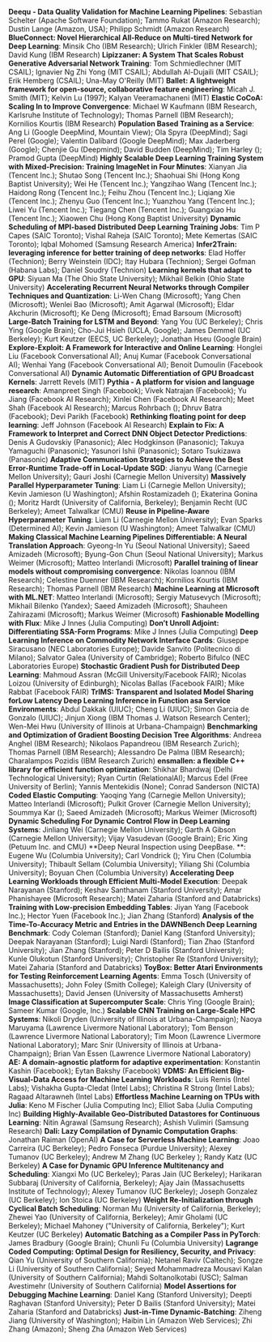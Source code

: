 **Deequ - Data Quality Validation for Machine Learning Pipelines**: Sebastian Schelter (Apache Software Foundation); Tammo Rukat (Amazon Research); Dustin Lange (Amazon, USA); Philipp Schmidt (Amazon Research)
**BlueConnect: Novel Hierarchical  All-Reduce on Multi-tired Network for Deep Learning**: Minsik Cho (IBM Research); Ulrich Finkler (IBM Research); David Kung (IBM Research)
**Lipizzaner: A System That Scales Robust Generative Adversarial Network Training**: Tom Schmiedlechner (MIT CSAIL); Ignavier Ng Zhi Yong (MIT CSAIL); Abdullah Al-Dujaili (MIT CSAIL); Erik Hemberg (CSAIL); Una-May O'Reilly (MIT)
**Ballet: A lightweight framework for open-source, collaborative feature engineering**: Micah J. Smith (MIT); Kelvin Lu (1997); Kalyan Veeramachaneni (MIT)
**Elastic CoCoA: Scaling In to Improve Convergence**: Michael W Kaufmann (IBM Research, Karlsruhe Institute of Technology); Thomas Parnell (IBM Research); Kornilios Kourtis (IBM Research)
**Population Based Training as a Service**: Ang Li (Google DeepMind, Mountain View); Ola Spyra (DeepMind); Sagi Perel (Google); Valentin Dalibard (Google DeepMind); Max Jaderberg (Google); Chenjie Gu (Deepmind); David Budden (DeepMind); Tim Harley (); Pramod Gupta (DeepMind)
**Highly Scalable Deep Learning Training System with Mixed-Precision: Training ImageNet in Four Minutes**: Xianyan Jia (Tencent Inc.); Shutao Song (Tencent Inc.); Shaohuai Shi (Hong Kong Baptist University); Wei He (Tencent Inc.); Yangzihao Wang (Tencent Inc.); Haidong Rong (Tencent Inc.); Feihu Zhou (Tencent Inc.); Liqiang Xie (Tencent Inc.); Zhenyu Guo (Tencent Inc.); Yuanzhou Yang (Tencent Inc.); Liwei Yu (Tencent Inc.); Tiegang Chen (Tencent Inc.); Guangxiao Hu (Tencent Inc.); Xiaowen Chu (Hong Kong Baptist University)
**Dynamic Scheduling of MPI-based Distributed Deep Learning Training Jobs**: Tim P Capes (SAIC Toronto); Vishal Raheja (SAIC Toronto); Mete Kemertas (SAIC Toronto); Iqbal Mohomed (Samsung Research America)
**Infer2Train: leveraging inference for better training of deep networks**: Elad Hoffer (Technion); Berry Weinstein (IDC); Itay Hubara (Technion); Sergei Gofman (Habana Labs); Daniel Soudry (Technion)
**Learning kernels that adapt to GPU**: Siyuan Ma (The Ohio State University); Mikhail Belkin (Ohio State University)
**Accelerating Recurrent Neural Networks through Compiler Techniques and Quantization**: Li-Wen Chang (Microsoft); Yang Chen (Microsoft); Wenlei Bao (Microsoft); Amit  Agarwal  (Microsoft); Eldar Akchurin (Microsoft); Ke Deng (Microsoft); Emad Barsoum (Microsoft)
**Large-Batch Training for LSTM and Beyond**: Yang You (UC Berkeley); Chris Ying (Google Brain); Cho-Jui Hsieh (UCLA, Google); James Demmel (UC Berkeley); Kurt Keutzer (EECS, UC Berkeley); Jonathan Hseu (Google Brain)
**Explore-Exploit: A Framework for Interactive and Online Learning**: Honglei Liu (Facebook Conversational AI); Anuj Kumar (Facebook Conversational AI); Wenhai  Yang (Facebook Conversational AI); Benoit  Dumoulin (Facebook Conversational AI)
**Dynamic Automatic Differentiation of GPU Broadcast Kernels**: Jarrett Revels (MIT)
**Pythia - A platform for vision and language research**: Amanpreet Singh (Facebook); Vivek Natrajan (Facebook); Yu Jiang (Facebook AI Research); Xinlei Chen (Facebook AI Research); Meet Shah (Facebook AI Research); Marcus Rohrbach (); Dhruv Batra (Facebook); Devi Parikh (Facebook)
**Rethinking floating point for deep learning**: Jeff Johnson (Facebook AI Research)
**Explain to Fix: A Framework to Interpret and Correct DNN Object Detector Predictions**: Denis A Gudovskiy (Panasonic); Alec Hodgkinson (Panasonic); Takuya Yamaguchi (Panasonic); Yasunori Ishii (Panasonic); Sotaro Tsukizawa (Panasonic)
**Adaptive Communication Strategies to Achieve the Best Error-Runtime Trade-off in Local-Update SGD**: Jianyu Wang (Carnegie Mellon University); Gauri Joshi (Carnegie Mellon University)
**Massively Parallel Hyperparameter Tuning**: Liam Li (Carnegie Mellon University); Kevin Jamieson (U Washington); Afshin Rostamizadeh (); Ekaterina Gonina (); Moritz Hardt (University of California, Berkeley); Benjamin Recht (UC Berkeley); Ameet Talwalkar (CMU)
**Reuse in Pipeline-Aware Hyperparameter Tuning**: Liam Li (Carnegie Mellon University); Evan Sparks (Determined AI); Kevin Jamieson (U Washington); Ameet Talwalkar (CMU)
**Making Classical Machine Learning Pipelines Differentiable: A Neural Translation Approach**: Gyeong-In Yu (Seoul National University); Saeed Amizadeh (Microsoft); Byung-Gon Chun (Seoul National University); Markus Weimer (Microsoft); Matteo Interlandi (Microsoft)
**Parallel training of linear models without compromising convergence**: Nikolas Ioannou (IBM Research); Celestine Duenner (IBM Research); Kornilios Kourtis (IBM Research); Thomas Parnell (IBM Research)
**Machine Learning at Microsoft with ML.NET**: Matteo Interlandi (Microsoft); Sergiy Matusevych (Microsoft); Mikhail Bilenko (Yandex); Saeed Amizadeh (Microsoft); Shauheen Zahirazami (Microsoft); Markus Weimer (Microsoft)
**Fashionable Modelling with Flux**: Mike J Innes (Julia Computing)
**Don’t Unroll Adjoint: Differentiating SSA-Form Programs**: Mike J Innes (Julia Computing)
**Deep Learning Inference on Commodity Network Interface Cards**: Giuseppe Siracusano (NEC Laboratories Europe); Davide Sanvito (Politecnico di Milano); Salvator Galea (University of Cambridge); Roberto Bifulco (NEC Laboratories Europe)
**Stochastic Gradient Push for Distributed Deep Learning**: Mahmoud Assran (McGill University/Facebook FAIR); Nicolas Loizou (University of Edinburgh); Nicolas Ballas (Facebook FAIR); Mike Rabbat (Facebook FAIR)
**TrIMS: Transparent and Isolated Model Sharing forLow Latency Deep Learning Inference in Function asa Service Environments**: Abdul Dakkak (UIUC); Cheng Li (UIUC); Simon  Garcia de Gonzalo (UIUC); Jinjun Xiong (IBM Thomas J. Watson Research Center); Wen-Mei Hwu (University of Illinois at Urbana-Champaign)
**Benchmarking and Optimization of Gradient Boosting Decision Tree Algorithms**: Andreea Anghel (IBM Research); Nikolaos Papandreou (IBM Research Zurich); Thomas Parnell (IBM Research); Alessandro De Palma (IBM Research); Charalampos Pozidis (IBM Research Zurich)
**ensmallen: a flexible C++ library for efficient function optimization**: Shikhar Bhardwaj (Delhi Technological University); Ryan Curtin (RelationalAI); Marcus Edel (Free University of Berlin); Yannis Mentekidis (None); Conrad Sanderson (NICTA)
**Coded Elastic Computing**: Yaoqing Yang (Carnegie Mellon University); Matteo Interlandi (Microsoft); Pulkit Grover (Carnegie Mellon University); Soummya Kar (); Saeed Amizadeh (Microsoft); Markus Weimer (Microsoft)
**Dynamic Scheduling For Dynamic Control Flow in Deep Learning Systems**: Jinliang Wei (Carnegie Mellon University); Garth A Gibson (Carnegie Mellon University); Vijay  Vasudevan (Google Brain); Eric Xing (Petuum Inc. and CMU)
**Deep Neural Inspection using DeepBase. **: Eugene Wu (Columbia University); Carl Vondrick (); Yiru Chen (Columbia University); Thibault  Sellam (Columbia University); Yiliang Shi (Columbia University); Boyuan Chen (Columbia University)
**Accelerating Deep Learning Workloads through Efficient Multi-Model Execution**: Deepak Narayanan (Stanford); Keshav Santhanam (Stanford University); Amar Phanishayee (Microsoft Research); Matei Zaharia (Stanford and Databricks)
**Training with Low-precision Embedding Tables**: Jiyan Yang (Facebook Inc.); Hector Yuen (Facebook Inc.); Jian Zhang (Stanford)
**Analysis of the Time-To-Accuracy Metric and Entries in the DAWNBench Deep Learning Benchmark**: Cody Coleman (Stanford); Daniel Kang (Stanford University); Deepak Narayanan (Stanford); Luigi Nardi (Stanford); Tian Zhao (Stanford University); Jian Zhang (Stanford); Peter D Bailis (Stanford University); Kunle Olukotun (Stanford University); Christopher Re (Stanford University); Matei Zaharia (Stanford and Databricks)
**ToyBox: Better Atari Environments for Testing Reinforcement Learning Agents**: Emma Tosch (University of Massachusetts); John Foley (Smith College); Kaleigh Clary (University of Massachusetts); David Jensen (University of Massachusetts Amherst)
**Image Classification at Supercomputer Scale**: Chris Ying (Google Brain); Sameer Kumar (Google, Inc.)
**Scalable CNN Training on Large-Scale HPC Systems**: Nikoli Dryden (University of Illinois at Urbana-Champaign); Naoya Maruyama (Lawrence Livermore National Laboratory); Tom Benson (Lawrence Livermore National Laboratory); Tim Moon (Lawrence Livermore National Laboratory); Marc Snir (University of Illinois at Urbana-Champaign); Brian Van Essen (Lawrence Livermore National Laboratory)
**AE: A domain-agnostic platform for adaptive experimentation**: Konstantin Kashin (Facebook); Eytan Bakshy (Facebook)
**VDMS: An Efficient Big-Visual-Data Access for Machine Learning Workloads**: Luis Remis (Intel Labs); Vishakha Gupta-Cledat (Intel Labs); Christina R Strong (Intel Labs); Ragaad Altarawneh (Intel Labs)
**Effortless Machine Learning on TPUs with Julia**: Keno M Fischer (Julia Computing Inc); Elliot Saba (Julia Computing Inc)
**Building Highly-Available Geo-Distributed Datastores for Continuous Learning**: Nitin Agrawal (Samsung Research); Ashish Vulimiri (Samsung Research)
**Dali: Lazy Compilation of Dynamic Computation Graphs**: Jonathan Raiman (OpenAI)
**A Case for Serverless Machine Learning**: Joao Carreira (UC Berkeley); Pedro Fonseca (Purdue University); Alexey  Tumanov (UC Berkeley); Andrew M Zhang (UC Berkeley ); Randy Katz (UC Berkeley)
**A Case for Dynamic GPU Inference Multitenancy and Scheduling**: Xiangxi Mo (UC Berkeley); Paras Jain (UC Berkeley); Harikaran Subbaraj (University of California, Berkeley); Ajay Jain (Massachusetts Institute of Technology); Alexey  Tumanov (UC Berkeley); Joseph Gonzalez (UC Berkeley); Ion Stoica (UC Berkeley)
**Weight Re-Initialization through Cyclical Batch Scheduling**: Norman Mu (University of California, Berkeley); Zhewei Yao (University of California, Berkeley); Amir Gholami (UC Berkeley); Michael Mahoney ("University of California, Berkeley"); Kurt Keutzer (UC Berkeley)
**Automatic Batching as a Compiler Pass in PyTorch**: James Bradbury (Google Brain); Chunli Fu (Columbia University)
**Lagrange Coded Computing: Optimal Design for Resiliency, Security, and Privacy**: Qian Yu (University of Southern California); Netanel Raviv (Caltech); Songze Li (University of Southern California); Seyed Mohammadreza Mousavi Kalan (University of Southern California); Mahdi Soltanolkotabi (USC); Salman Avestimehr (University of Southern California)
**Model Assertions for Debugging Machine Learning**: Daniel Kang (Stanford University); Deepti Raghavan (Stanford University); Peter D Bailis (Stanford University); Matei Zaharia (Stanford and Databricks)
**Just-in-Time Dynamic-Batching**: Ziheng Jiang (University of Washington); Haibin Lin (Amazon Web Services); Zhi Zhang (Amazon); Sheng Zha (Amazon Web Services)
